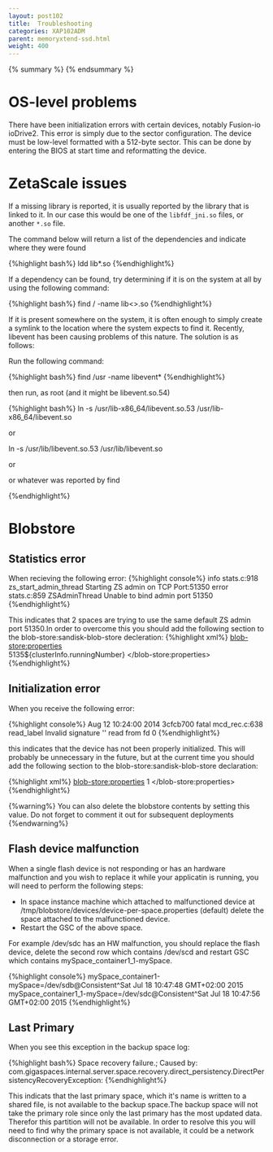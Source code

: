 ```yaml
---
layout: post102
title:  Troubleshooting
categories: XAP102ADM
parent: memoryxtend-ssd.html
weight: 400
---
```


{% summary %}  {% endsummary %}


#	OS-level problems

There have been initialization errors with certain devices, notably Fusion-io ioDrive2. This error is simply due to the sector configuration. The device must be low-level formatted with a 512-byte sector. This can be done by entering the BIOS at start time and reformatting the device.

#	ZetaScale issues

If a missing library is reported, it is usually reported by the library that is linked to it. In our case this would be one of the `libfdf_jni.so` files, or another `*.so` file.

The command below will return a list of the dependencies and indicate where they were found

{%highlight bash%}
ldd lib*.so
{%endhighlight%}

If a dependency can be found, try determining if it is on the system at all by using the following command:

{%highlight bash%}
find / -name lib<>.so
{%endhighlight%}

If it is present somewhere on the system, it is often enough to simply create a symlink to the location where the system expects to find it. Recently, libevent has been causing problems of this nature. The solution is as follows:

Run the following command:

{%highlight bash%}
find /usr -name libevent*
{%endhighlight%}

then run, as root (and it might be libevent.so.54)

{%highlight bash%}
ln -s /usr/lib-x86_64/libevent.so.53 /usr/lib-x86_64/libevent.so

or

ln -s /usr/lib/libevent.so.53 /usr/lib/libevent.so

or

or whatever was reported by find

{%endhighlight%}

#	Blobstore

## Statistics error

When recieving the following error:
{%highlight console%}
info stats.c:918 zs_start_admin_thread Starting ZS admin on TCP Port:51350
error stats.c:859 ZSAdminThread Unable to bind admin port 51350
{%endhighlight%}

This indicates that 2 spaces are trying to use the same default ZS admin port 51350.In order to overcome this
you should add the following section to the blob-store:sandisk-blob-store decleration:
{%highlight xml%}
<blob-store:properties>
    <props>                      
        <prop key="FDF_ADMIN_PORT">5135${clusterInfo.runningNumber}</prop>
    </props>
</blob-store:properties>
{%endhighlight%}

## Initialization error

When you receive the following error:

{%highlight console%}
Aug 12 10:24:00 2014 3cfcb700 fatal mcd_rec.c:638 read_label Invalid signature '' read from fd 0
{%endhighlight%}

this indicates that the device has not been properly initialized. This will probably be unnecessary in the future, but at the current time you should add the following section to the blob-store:sandisk-blob-store declaration:

{%highlight xml%}
 <blob-store:properties>
  <props>
    <prop key="FDF_REFORMAT">1</prop>
  </props>
 </blob-store:properties>
{%endhighlight%}

{%warning%}
You can also delete the blobstore contents by setting this value. Do not forget to comment it out for subsequent deployments
{%endwarning%}

## Flash device malfunction

When a single flash device is not responding or has an hardware malfunction and you wish to replace it while your applicatin is running, you will need to perform the following steps:

- In space instance machine which attached to malfunctioned device at /tmp/blobstore/devices/device-per-space.properties (default) delete the space attached to the malfunctioned device.
- Restart the GSC of the above space.

For example /dev/sdc has an HW malfunction, you should replace the flash device, delete the second row which contains /dev/scd and restart GSC which contains mySpace_container1_1-mySpace.

{%highlight console%}
mySpace_container1-mySpace=/dev/sdb@Consistent^Sat Jul 18 10\:47\:48 GMT+02\:00 2015
mySpace_container1_1-mySpace=/dev/sdc@Consistent^Sat Jul 18 10\:47\:56 GMT+02\:00 2015
{%endhighlight%}


## Last Primary

When you see this exception in the backup space log:

{%highlight bash%}
	Space recovery failure.; Caused by: com.gigaspaces.internal.server.space.recovery.direct_persistency.DirectPersistencyRecoveryException:
{%endhighlight%}

This indicats that the last primary space, which it's name is written to a shared file, is not available to the backup space.The backup space will not take the primary role since only the last primary has the most updated data. Therefor this partition will not be available. 
In order to resolve this you will need to find why the primary space is not available, it could be a network disconnection or a storage error.


